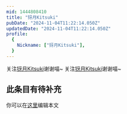 ```yaml
---
mid: 1444808410
title: "犽月Kitsuki"
pubDate: "2024-11-04T11:22:14.050Z"
updatedDate: "2024-11-04T11:22:14.050Z"
profile:
  {
    Nickname: ["犽月Kitsuki"],
  }
---
```


关注[犽月Kitsuki](https://space.bilibili.com/1444808410)谢谢喵~ 关注[犽月Kitsuki](https://space.bilibili.com/1444808410)谢谢喵~

## 此条目有待补充
你可以在[这里](https://github.com/Yuhanawa/VTuber.ICU-Content/edit/master/v/犽月Kitsuki/index.md)编辑本文
